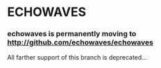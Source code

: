 # ECHOWAVES #

### echowaves is permanently moving to http://github.com/echowaves/echowaves ###
All farther support of this branch is deprecated...

